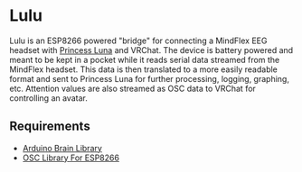 # Lulu
Lulu is an ESP8266 powered "bridge" for connecting a MindFlex EEG headset with [Princess Luna](https://github.com/Thorinair/Princess-Luna) and VRChat. The device is battery powered and meant to be kept in a pocket while it reads serial data streamed from the MindFlex headset. This data is then translated to a more easily readable format and sent to Princess Luna for further processing, logging, graphing, etc. Attention values are also streamed as OSC data to VRChat for controlling an avatar.

## Requirements
* [Arduino Brain Library](https://github.com/kitschpatrol/Brain)
* [OSC Library For ESP8266](https://github.com/stahlnow/OSCLib-for-ESP8266)